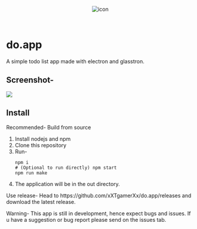 <p align="center">
  <img src="https://raw.githubusercontent.com/xXTgamerXx/do.app/main/icon.png" alt="icon"></img>
</p>
<br>
<h1>do.app</h1>
A simple todo list app made with electron and glasstron.
<h2>Screenshot-</h2>
<img src="https://user-images.githubusercontent.com/72494265/151741659-f3bcb7b9-35ad-4aab-8dcd-0bef817c938b.png"></img>
<br>
<h2>Install</h2>
<p>Recommended- Build from source</p>
<ol>
<li>Install nodejs and npm</li>
<li>Clone this repository</li>
<li>Run-
<pre><code>npm i
# (Optional to run directly) npm start
npm run make
</code></pre></li>
<li>The application will be in the out directory.</li>
</ol>
<p>Use release- Head to https://github.com/xXTgamerXx/do.app/releases and download the latest release.</p>
<p>Warning- This app is still in development, hence expect bugs and issues. If u have a suggestion or bug report please send on the issues tab.</p>
